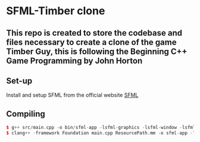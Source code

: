 # SFML-Timber clone
This repo is created to store the codebase and files necessary to create a clone of the game Timber Guy, this is following the Beginning C++ Game Programming by John Horton
---

## Set-up
Install and setup SFML from the official website [SFML](https://www.sfml-dev.org/index.php)

## Compiling
```cpp
$ g++ src/main.cpp -o bin/sfml-app -lsfml-graphics -lsfml-window -lsfml-system
$ clang++ -framework Foundation main.cpp ResourcePath.mm -o sfml-app -lsfml-graphics -lsfml-window -lsfml-system -lstdc++ && ./sfml-app 
```